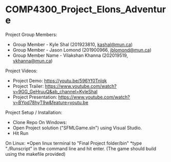 # COMP4300_Project_Elons_Adventure

Project Group Members:

* Group Member - Kyle Shal (201923810, kashal@mun.ca)
* Group Member - Jason Lomond (201900966, jblomond@mun.ca)
* Group Member Name - Vilakshan Khanna (202019519, vkhanna@mun.ca)

Project Videos:

* Project Demo: https://youtu.be/596Yf0Tnlqk
* Project Trailer: https://www.youtube.com/watch?v=9GG_GeHruuQ&ab_channel=KyleShal
* Project Presentation: https://www.youtube.com/watch?v=BYpd78hyT9w&feature=youtu.be

Project Setup / Installation:

* Clone Repo
On Windows:
* Open Project solution ("SFMLGame.sln") using Visual Studio.
* Hit Run

On Linux:
*Open linux terminal to "Final Project folder/bin"
*type "./Runscript" in the command line and hit enter. (The game should build using the makefile provided)

